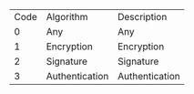 <table>
<tr><td>Code</td><td>Algorithm</td><td>Description</td></tr>
<tr><td>0</td><td>Any</td><td>Any</td></tr>
<tr><td>1</td><td>Encryption</td><td>Encryption</td></tr>
<tr><td>2</td><td>Signature</td><td>Signature</td></tr>
<tr><td>3</td><td>Authentication</td><td>Authentication</td></tr>
</table>

